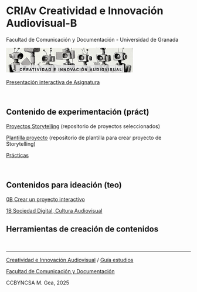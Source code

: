 # CRIAv Creatividad e Innovación Audiovisual-B 

Facultad de Comunicación y Documentación -  Universidad de Granada

![CRIAV Logo](CRIAV_logoBN.png)


[Presentación interactiva de Asignatura](https://mgea.github.io/cdncav/) 


<br> 

## Contenido de experimentación (práct)

[Proyectos Storytelling](https://github.com/mgea/storytelling) (repositorio de proyectos seleccionados) 

[Plantilla proyecto](https://github.com/mgea/my_storytelling) (repositorio de plantilla para crear proyecto de Storytelling) 

[Prácticas](https://github.com/mgea/CRIAv/tree/main/practicas)

<br>



## Contenidos para ideación (teo)

[0B Crear un proyecto interactivo](https://github.com/mgea/CRIAv/wiki) 

[1B Sociedad Digital, Cultura Audiovisual](https://github.com/mgea/CRIAv/wiki)




## Herramientas de creación de contenidos

<br>



---
[Creatividad e Innovación Audiovisual](https://github.com/mgea/CRIAv) / [Guía estudios](https://www.ugr.es/estudiantes/grados/grado-comunicacion-audiovisual/creacion-difusion-nuevos-contenidos-audiovis)
 
[Facultad de Comunicación y Documentación](https://fcd.ugr.es/)

CCBYNCSA M. Gea, 2025


